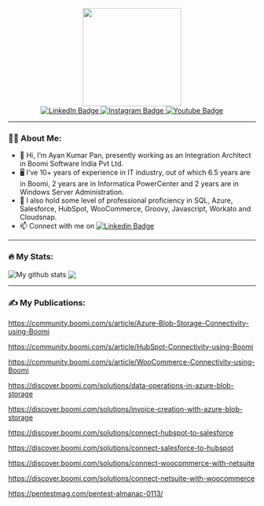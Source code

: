 <div id="header" align="center">
  <img src="https://media.giphy.com/media/RbDKaczqWovIugyJmW/giphy.gif" width="200"/>
  
  <div id="badges">
    <a href="https://www.linkedin.com/in/ayankumarpan/">
    <img src="https://img.shields.io/badge/LinkedIn-blue?style=for-the-badge&logo=linkedin&logoColor=white" alt="LinkedIn Badge"/>
    </a>
    <a href="https://www.instagram.com/ayankumarpan_world/">
    <img src="https://img.shields.io/badge/Instagram-E4405F?style=for-the-badge&logo=instagram&logoColor=white" alt="Instagram Badge"/>
    </a>
    <a href="https://www.youtube.com/channel/UC3YaKty6O_I-JTh3HJsRidg">
    <img src="https://img.shields.io/badge/YouTube-red?style=for-the-badge&logo=youtube&logoColor=white" alt="Youtube Badge"/>
    </a>
  </div>
  
  <img src="https://komarev.com/ghpvc/?username=ayanpan&style=flat-square&color=blue" alt=""/>
</div>

---
### :man_technologist: About Me:
- :wave: Hi, I’m Ayan Kumar Pan, presently working as an Integration Architect in Boomi Software India Pvt Ltd.
- :desktop_computer: I’ve 10+ years of experience in IT industry, out of which 6.5 years are in Boomi, 2 years are in Informatica PowerCenter and 2 years are in Windows Server Administration.
- :abacus: I also hold some level of professional proficiency in SQL, Azure, Salesforce, HubSpot, WooCommerce, Groovy, Javascript, Workato and Cloudsnap.
- :mailbox: Connect with me on [![Linkedin Badge](https://img.shields.io/badge/LinkedIn-blue?style=for-the-badge&logo=linkedin&logoColor=white)](https://www.linkedin.com/in/ayankumarpan/)
 
---
### :fire: My Stats:
 <img align="center" src="https://github-readme-streak-stats.herokuapp.com?user=ayanpan&theme=nightowl" alt="My github stats" /> 

<img align="center" src="https://github-readme-stats.vercel.app/api/top-langs/?username=ayanpan&layout=compact&theme=nightowl&hide_border=true" />
  
---
### :writing_hand: My Publications:
https://community.boomi.com/s/article/Azure-Blob-Storage-Connectivity-using-Boomi

https://community.boomi.com/s/article/HubSpot-Connectivity-using-Boomi

https://community.boomi.com/s/article/WooCommerce-Connectivity-using-Boomi

https://discover.boomi.com/solutions/data-operations-in-azure-blob-storage

https://discover.boomi.com/solutions/invoice-creation-with-azure-blob-storage

https://discover.boomi.com/solutions/connect-hubspot-to-salesforce

https://discover.boomi.com/solutions/connect-salesforce-to-hubspot

https://discover.boomi.com/solutions/connect-woocommerce-with-netsuite

https://discover.boomi.com/solutions/connect-netsuite-with-woocommerce

https://pentestmag.com/pentest-almanac-0113/
